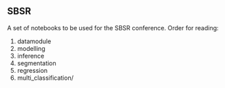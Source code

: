 ## SBSR
A set of notebooks to be used for the SBSR conference. 
Order for reading:
1. datamodule
2. modelling
3. inference
4. segmentation
5. regression
6. multi_classification/

